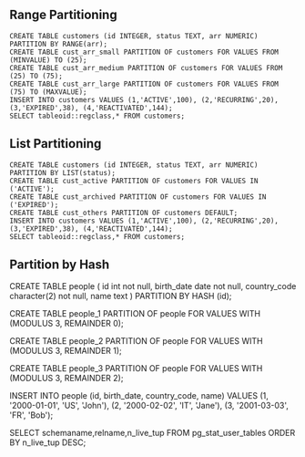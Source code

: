 
## Range Partitioning
```
CREATE TABLE customers (id INTEGER, status TEXT, arr NUMERIC) PARTITION BY RANGE(arr);
CREATE TABLE cust_arr_small PARTITION OF customers FOR VALUES FROM (MINVALUE) TO (25);
CREATE TABLE cust_arr_medium PARTITION OF customers FOR VALUES FROM (25) TO (75);
CREATE TABLE cust_arr_large PARTITION OF customers FOR VALUES FROM (75) TO (MAXVALUE);
INSERT INTO customers VALUES (1,'ACTIVE',100), (2,'RECURRING',20), (3,'EXPIRED',38), (4,'REACTIVATED',144);
SELECT tableoid::regclass,* FROM customers;
```
## List Partitioning
```
CREATE TABLE customers (id INTEGER, status TEXT, arr NUMERIC) PARTITION BY LIST(status);
CREATE TABLE cust_active PARTITION OF customers FOR VALUES IN ('ACTIVE');
CREATE TABLE cust_archived PARTITION OF customers FOR VALUES IN ('EXPIRED');
CREATE TABLE cust_others PARTITION OF customers DEFAULT;
INSERT INTO customers VALUES (1,'ACTIVE',100), (2,'RECURRING',20), (3,'EXPIRED',38), (4,'REACTIVATED',144);
SELECT tableoid::regclass,* FROM customers;
```
## Partition by Hash

CREATE TABLE people (
    id int not null,
    birth_date date not null,
    country_code character(2) not null,
    name text
) PARTITION BY HASH (id);

CREATE TABLE people_1 PARTITION OF people
    FOR VALUES WITH (MODULUS 3, REMAINDER 0);

CREATE TABLE people_2 PARTITION OF people
    FOR VALUES WITH (MODULUS 3, REMAINDER 1);

CREATE TABLE people_3 PARTITION OF people
    FOR VALUES WITH (MODULUS 3, REMAINDER 2);

INSERT INTO people (id, birth_date, country_code, name) VALUES
   (1, '2000-01-01', 'US', 'John'),
   (2, '2000-02-02', 'IT', 'Jane'),
   (3, '2001-03-03', 'FR', 'Bob');

SELECT schemaname,relname,n_live_tup 
   FROM pg_stat_user_tables 
   ORDER BY n_live_tup DESC;
